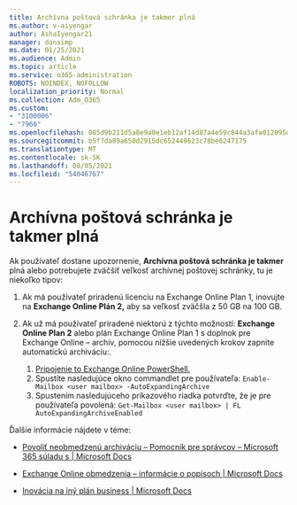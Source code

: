 ```yaml
---
title: Archívna poštová schránka je takmer plná
ms.author: v-aiyengar
author: AshaIyengar21
manager: dansimp
ms.date: 01/25/2021
ms.audience: Admin
ms.topic: article
ms.service: o365-administration
ROBOTS: NOINDEX, NOFOLLOW
localization_priority: Normal
ms.collection: Adm_O365
ms.custom:
- "3100006"
- "7960"
ms.openlocfilehash: 085d9b211d5a8e9a0e1eb12af14d87a4e59c844a3afa012095dfd60db316ad14
ms.sourcegitcommit: b5f7da89a650d2915dc652449623c78be6247175
ms.translationtype: MT
ms.contentlocale: sk-SK
ms.lasthandoff: 08/05/2021
ms.locfileid: "54046767"
---
```

# <a name="your-archive-mailbox-is-almost-full"></a>Archívna poštová schránka je takmer plná

Ak používateľ dostane upozornenie, **Archívna poštová schránka je takmer** plná alebo potrebujete zväčšiť veľkosť archívnej poštovej schránky, tu je niekoľko tipov:

1. Ak má používateľ priradenú licenciu na Exchange Online Plan 1, inovujte na **Exchange Online Plán 2,** aby sa veľkosť zväčšla z 50 GB na 100 GB.
1. Ak už má používateľ priradené niektorú z týchto možností: **Exchange Online Plan 2** alebo plán Exchange Online Plan 1 s doplnok pre Exchange Online – archív, pomocou nižšie uvedených krokov zapnite automatickú archiváciu:.
 
    1. [Pripojenie to Exchange Online PowerShell.](https://docs.microsoft.com/powershell/exchange/connect-to-exchange-online-powershell?view=exchange-ps&preserve-view=true)
    2. Spustite nasledujúce okno commandlet pre používateľa:  `Enable-Mailbox <user mailbox> -AutoExpandingArchive`
    1. Spustením nasledujúceho príkazového riadka potvrďte, že je pre používateľa povolená:  `Get-Mailbox <user mailbox> | FL AutoExpandingArchiveEnabled`

Ďalšie informácie nájdete v téme:

- [Povoliť neobmedzenú archiváciu – Pomocník pre správcov – Microsoft 365 súladu s | Microsoft Docs](https://docs.microsoft.com/microsoft-365/compliance/enable-unlimited-archiving?view=o365-worldwide&preserve-view=true)

- [Exchange Online obmedzenia – informácie o popisoch | Microsoft Docs](https://docs.microsoft.com/office365/servicedescriptions/exchange-online-service-description/exchange-online-limits?redirectedfrom=MSDN#storage-limits-across-standalone-plans)

- [Inovácia na iný plán business | Microsoft Docs](https://docs.microsoft.com/microsoft-365/commerce/subscriptions/upgrade-to-different-plan?view=o365-worldwide&preserve-view=true)

